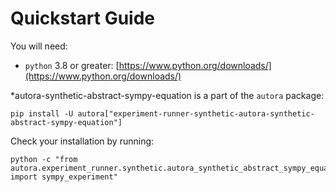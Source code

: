 # Quickstart Guide

You will need:

- `python` 3.8 or greater: [https://www.python.org/downloads/](https://www.python.org/downloads/)

*autora-synthetic-abstract-sympy-equation is a part of the `autora` package:

```shell
pip install -U autora["experiment-runner-synthetic-autora-synthetic-abstract-sympy-equation"]
```


Check your installation by running:
```shell
python -c "from autora.experiment_runner.synthetic.autora_synthetic_abstract_sympy_equation import sympy_experiment"
```
